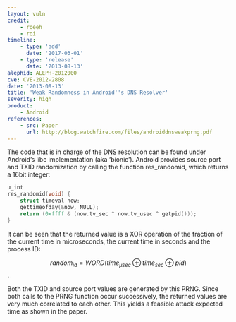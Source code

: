 ```yaml
---
layout: vuln
credit:
    - roeeh
    - roi
timeline:
    - type: 'add'
      date: '2017-03-01'
    - type: 'release'
      date: '2013-08-13' 
alephid: ALEPH-2012000
cve: CVE-2012-2808
date: '2013-08-13'
title: 'Weak Randomness in Android''s DNS Resolver'
severity: high
product:
    - Android
references:
    - src: Paper
      url: http://blog.watchfire.com/files/androiddnsweakprng.pdf
---
```

The code that is in charge of the DNS resolution can be found under Android’s libc implementation (aka ‘bionic’).
Android provides source port and TXID randomization by calling the function res_randomid, which returns a 16bit integer:
```c
u_int
res_randomid(void) {
    struct timeval now;
    gettimeofday(&now, NULL);
    return (0xffff & (now.tv_sec ^ now.tv_usec ^ getpid()));
}
```
It can be seen that the returned value is a XOR operation of the fraction of the current time in microseconds, the current time in seconds and the process ID:

$$random_{id}=WORD(time_{\mu sec} \oplus time_{sec} \oplus pid)$$.

Both the TXID and source port values are generated by this PRNG.  Since both calls to the PRNG function occur successively, the returned values are very much correlated to each other. This yields a feasible attack expected time as shown in the paper.